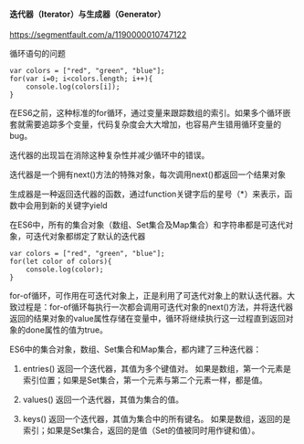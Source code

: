 #### 迭代器（Iterator）与生成器（Generator）

https://segmentfault.com/a/1190000010747122

循环语句的问题

```
var colors = ["red", "green", "blue"];
for(var i=0; i<colors.length; i++){
    console.log(colors[i]);
}
```

在ES6之前，这种标准的for循环，通过变量来跟踪数组的索引。如果多个循环嵌套就需要追踪多个变量，代码复杂度会大大增加，也容易产生错用循环变量的bug。

迭代器的出现旨在消除这种复杂性并减少循环中的错误。

迭代器是一个拥有next()方法的特殊对象，每次调用next()都返回一个结果对象

生成器是一种返回迭代器的函数，通过function关键字后的星号（*）来表示，函数中会用到新的关键字yield


在ES6中，所有的集合对象（数组、Set集合及Map集合）和字符串都是可迭代对象，可迭代对象都绑定了默认的迭代器

```
var colors = ["red", "green", "blue"];
for(let color of colors){
    console.log(color);
}
```

for-of循环，可作用在可迭代对象上，正是利用了可迭代对象上的默认迭代器。大致过程是：for-of循环每执行一次都会调用可迭代对象的next()方法，并将迭代器返回的结果对象的value属性存储在变量中，循环将继续执行这一过程直到返回对象的done属性的值为true。

ES6中的集合对象，数组、Set集合和Map集合，都内建了三种迭代器：

1. entries() 返回一个迭代器，其值为多个键值对。
如果是数组，第一个元素是索引位置；如果是Set集合，第一个元素与第二个元素一样，都是值。

2. values() 返回一个迭代器，其值为集合的值。

3. keys() 返回一个迭代器，其值为集合中的所有键名。
如果是数组，返回的是索引；如果是Set集合，返回的是值（Set的值被同时用作键和值）。